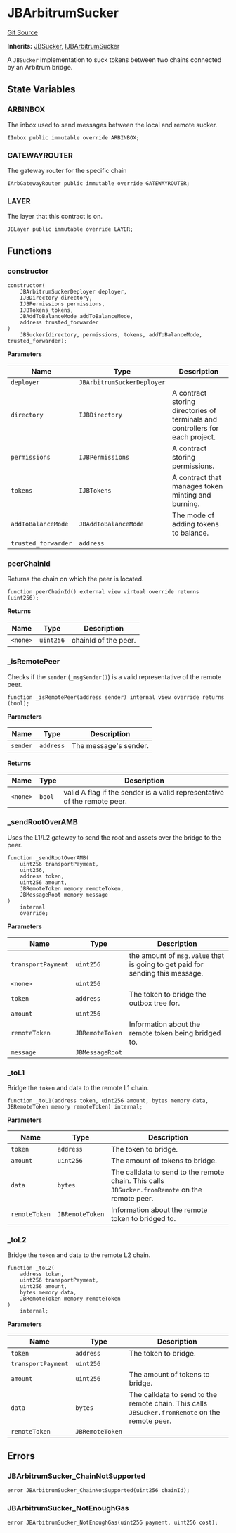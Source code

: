 # JBArbitrumSucker
[Git Source](https://github.com/Bananapus/nana-suckers/blob/faba69dd26a284c037886fb39a0fe6a34055e8dd/src/JBArbitrumSucker.sol)

**Inherits:**
[JBSucker](/docs/dev/v5/api/suckers/JBSucker.md), [IJBArbitrumSucker](/docs/dev/v5/api/suckers/interfaces/IJBArbitrumSucker.md)

A `JBSucker` implementation to suck tokens between two chains connected by an Arbitrum bridge.


## State Variables
### ARBINBOX
The inbox used to send messages between the local and remote sucker.


```solidity
IInbox public immutable override ARBINBOX;
```


### GATEWAYROUTER
The gateway router for the specific chain


```solidity
IArbGatewayRouter public immutable override GATEWAYROUTER;
```


### LAYER
The layer that this contract is on.


```solidity
JBLayer public immutable override LAYER;
```


## Functions
### constructor


```solidity
constructor(
    JBArbitrumSuckerDeployer deployer,
    IJBDirectory directory,
    IJBPermissions permissions,
    IJBTokens tokens,
    JBAddToBalanceMode addToBalanceMode,
    address trusted_forwarder
)
    JBSucker(directory, permissions, tokens, addToBalanceMode, trusted_forwarder);
```
**Parameters**

|Name|Type|Description|
|----|----|-----------|
|`deployer`|`JBArbitrumSuckerDeployer`||
|`directory`|`IJBDirectory`|A contract storing directories of terminals and controllers for each project.|
|`permissions`|`IJBPermissions`|A contract storing permissions.|
|`tokens`|`IJBTokens`|A contract that manages token minting and burning.|
|`addToBalanceMode`|`JBAddToBalanceMode`|The mode of adding tokens to balance.|
|`trusted_forwarder`|`address`||


### peerChainId

Returns the chain on which the peer is located.


```solidity
function peerChainId() external view virtual override returns (uint256);
```
**Returns**

|Name|Type|Description|
|----|----|-----------|
|`<none>`|`uint256`|chainId of the peer.|


### _isRemotePeer

Checks if the `sender` (`_msgSender()`) is a valid representative of the remote peer.


```solidity
function _isRemotePeer(address sender) internal view override returns (bool);
```
**Parameters**

|Name|Type|Description|
|----|----|-----------|
|`sender`|`address`|The message's sender.|

**Returns**

|Name|Type|Description|
|----|----|-----------|
|`<none>`|`bool`|valid A flag if the sender is a valid representative of the remote peer.|


### _sendRootOverAMB

Uses the L1/L2 gateway to send the root and assets over the bridge to the peer.


```solidity
function _sendRootOverAMB(
    uint256 transportPayment,
    uint256,
    address token,
    uint256 amount,
    JBRemoteToken memory remoteToken,
    JBMessageRoot memory message
)
    internal
    override;
```
**Parameters**

|Name|Type|Description|
|----|----|-----------|
|`transportPayment`|`uint256`|the amount of `msg.value` that is going to get paid for sending this message.|
|`<none>`|`uint256`||
|`token`|`address`|The token to bridge the outbox tree for.|
|`amount`|`uint256`||
|`remoteToken`|`JBRemoteToken`|Information about the remote token being bridged to.|
|`message`|`JBMessageRoot`||


### _toL1

Bridge the `token` and data to the remote L1 chain.


```solidity
function _toL1(address token, uint256 amount, bytes memory data, JBRemoteToken memory remoteToken) internal;
```
**Parameters**

|Name|Type|Description|
|----|----|-----------|
|`token`|`address`|The token to bridge.|
|`amount`|`uint256`|The amount of tokens to bridge.|
|`data`|`bytes`|The calldata to send to the remote chain. This calls `JBSucker.fromRemote` on the remote peer.|
|`remoteToken`|`JBRemoteToken`|Information about the remote token to bridged to.|


### _toL2

Bridge the `token` and data to the remote L2 chain.


```solidity
function _toL2(
    address token,
    uint256 transportPayment,
    uint256 amount,
    bytes memory data,
    JBRemoteToken memory remoteToken
)
    internal;
```
**Parameters**

|Name|Type|Description|
|----|----|-----------|
|`token`|`address`|The token to bridge.|
|`transportPayment`|`uint256`||
|`amount`|`uint256`|The amount of tokens to bridge.|
|`data`|`bytes`|The calldata to send to the remote chain. This calls `JBSucker.fromRemote` on the remote peer.|
|`remoteToken`|`JBRemoteToken`||


## Errors
### JBArbitrumSucker_ChainNotSupported

```solidity
error JBArbitrumSucker_ChainNotSupported(uint256 chainId);
```

### JBArbitrumSucker_NotEnoughGas

```solidity
error JBArbitrumSucker_NotEnoughGas(uint256 payment, uint256 cost);
```


